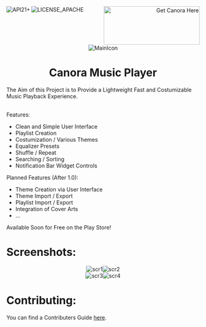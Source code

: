 <div>
<div align="right">
  <img border="0" alt="API21+" src="https://img.shields.io/badge/API-21%2B-green.svg?style=flat" align="left">
  <img border="0" alt="LICENSE_APACHE" src="https://img.shields.io/badge/license-Apache%202-green.svg" align="left">
  <a href="https://play.google.com/intl/en_us/badges/images/generic/en_badge_web_generic.png">
    <img border="0" alt="Get Canora Here" src="https://play.google.com/intl/en_us/badges/images/generic/en_badge_web_generic.png" width="250" height="100">
  </a>
</div>
<div align="center">
  <img src="https://github.com/ZoidbergZero/Canora-MusicPlayer/blob/master/app/src/main/res/mipmap-xxxhdpi/ic_launcher.png" alt="MainIcon"/>
  <h1>Canora Music Player</h1>
  </div>
  </div>
The Aim of this Project is to Provide a Lightweight Fast and Costumizable Music Playback Experience.<br>
<br>

Features:
* Clean and Simple User Interface
* Playlist Creation
* Costumization / Various Themes
* Equalizer Presets
* Shuffle / Repeat
* Searching / Sorting
* Notification Bar Widget Controls

Planned Features (After 1.0):
* Theme Creation via User Interface
* Theme Import / Export
* Playlist Import / Export
* Integration of Cover Arts
* ...

Available Soon for Free on the Play Store!

<h1>Screenshots:</h1><p align=center><img src="https://github.com/ZoidbergZero/Canora-MusicPlayer/blob/master/.github/Promo/promo1.png" alt="scr1"/><img src="https://github.com/ZoidbergZero/Canora-MusicPlayer/blob/master/.github/Promo/promo2.png" alt="scr2"/><br><img src="https://github.com/ZoidbergZero/Canora-MusicPlayer/blob/master/.github/Promo/promo3.png" alt="scr3"/><img src="https://github.com/ZoidbergZero/Canora-MusicPlayer/blob/master/.github/Promo/promo4.png" alt="scr4"/></p>

<h1>Contributing:</h1>
You can find a Contributers Guide <a href="https://github.com/ZoidbergZero/Canora-MediaPlayer/blob/master/Contributing.md">here</a>.

